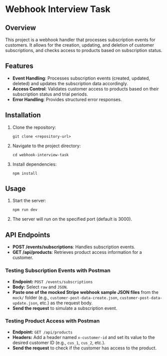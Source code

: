 # Webhook Interview Task

## Overview

This project is a webhook handler that processes subscription events for customers. It allows for the creation, updating, and deletion of customer subscriptions, and checks access to products based on subscription status.

## Features

- **Event Handling**: Processes subscription events (created, updated, deleted) and updates the subscription data accordingly.
- **Access Control**: Validates customer access to products based on their subscription status and trial periods.
- **Error Handling**: Provides structured error responses.

## Installation

1. Clone the repository:
   ```
   git clone <repository-url>
   ```
2. Navigate to the project directory:
   ```
   cd webhook-interview-task
   ```
3. Install dependencies:
   ```
   npm install
   ```

## Usage

1. Start the server:
   ```
   npm run dev
   ```
2. The server will run on the specified port (default is 3000).

## API Endpoints

- **POST /events/subscriptions**: Handles subscription events.
- **GET /api/products**: Retrieves product access information for a customer.

### Testing Subscription Events with Postman

- **Endpoint:** `POST /events/subscriptions`
- **Body:** Select `raw` and `JSON`.
- **Paste one of the mocked Stripe webhook sample JSON files** from the `mock/` folder (e.g., `customer-post-data-create.json`, `customer-post-data-update.json`, etc.) as the request body.
- **Send the request** to simulate a subscription event.

### Testing Product Access with Postman

- **Endpoint:** `GET /api/products`
- **Headers:** Add a header named `x-customer-id` and set its value to the desired customer ID (e.g., `cus_1`, `cus_2`, etc.).
- **Send the request** to check if the customer has access to the product.
